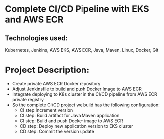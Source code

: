 # Complete CI/CD Pipeline with EKS and AWS ECR
## Technologies used:
Kubernetes, Jenkins, AWS EKS, AWS ECR, Java, Maven, Linux, Docker, Git


# Project Description:
* Create private AWS ECR Docker repository
* Adjust Jenkinsfile to build and push Docker Image to AWS ECR
* Integrate deploying to K8s cluster in the CI/CD pipeline from AWS ECR private registry
* So the complete CI/CD project we build has the following configuration:
  * CI step:Increment version
  * CI step: Build artifact for Java Maven application
  * CI step: Build and push Docker image to AWS ECR
  * CD step: Deploy new application version to EKS cluster
  * CD step: Commit the version update

